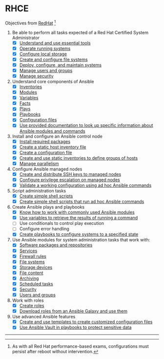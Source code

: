 # RHCE
Objectives from [RedHat](https://www.redhat.com/en/services/training/ex294-red-hat-certified-engineer-rhce-exam-red-hat-enterprise-linux-8) [^note]
1. Be able to perform all tasks expected of a Red Hat Certified System Administrator
	- [x] [Understand and use essential tools](Objective_1/Essential_Tools)
	- [x] [Operate running systems](Objective_1/Operate_Systems)
	- [x] [Configure local storage](Objective_1/Storage)
	- [x] [Create and configure file systems](Objective_1/File_Systems)
	- [x] [Deploy, configure, and maintain systems](Objective_1/Deploy_Maintain_Systems)
	- [x] [Manage users and groups](Objective_1/Users)
	- [x] [Manage security](Objective_1/Security)

2. Understand core components of Ansible
	- [x] [Inventories](Objective_2/Inventories)
	- [x] [Modules](Objective_2/Modules)
	- [x] [Variables](Objective_2/Variables)
	- [x] [Facts](Objective_2/Facts)
	- [x] [Plays](Objective_2/Playbooks)
	- [x] [Playbooks](Objective_2/Playbooks)
	- [x] [Configuration files](Objective_2/Configuration)
	- [x] [Use provided documentation to look up specific information about Ansible modules and commands](Objective_2/Documentation)
	
3. Install and configure an Ansible control node
	- [x] [Install required packages](Objective_3/Install)
	- [x] [Create a static host inventory file](Objective_2/Inventories)
	- [x] [Create a configuration file](Objective_2/Configuration)
	- [x] [Create and use static inventories to define groups of hosts](Objective_2/Inventories)
	- [x] [Manage parallelism](Objective_3/Parallelism)
	
4. Configure Ansible managed nodes
	- [x] [Create and distribute SSH keys to managed nodes](Objective_4)
	- [x] [Configure privilege escalation on managed nodes](Objective_4)
	- [x] [Validate a working configuration using ad hoc Ansible commands](Objective_4)
	
5. Script administration tasks
	- [x] [Create simple shell scripts](Objective_5/Scripts)
	- [x] [Create simple shell scripts that run ad hoc Ansible commands](Objective_5/Scripts)

6. Create Ansible plays and playbooks
	- [x] [Know how to work with commonly used Ansible modules](Objective_7)
	- [x] [Use variables to retrieve the results of running a command](Objective_6/Variable_Results)
	- [ ] Use conditionals to control play execution
	- [ ] Configure error handling
	- [x] [Create playbooks to configure systems to a specified state](Objective_7)

7. Use Ansible modules for system administration tasks that work with:
	- [x] [Software packages and repositories](Objective_7/Packages)
	- [x] [Services](Objective_7/Services)
	- [x] [Firewall rules](Objective_7/Firewall)
	- [x] [File systems](Objective_7/File_Systems)
	- [x] [Storage devices](Objective_7/Storage)
	- [x] [File content](Objective_7/File)
	- [x] [Archiving](Objective_7/Archive)
	- [x] [Scheduled tasks](Objective_7/Scheduled_Tasks)
	- [x] [Security](Objective_7/Security)
	- [x] [Users and groups](Objective_7/Users)

8. Work with roles
	- [x] [Create roles](Objective_8/Roles/vsftpd)
	- [x] [Download roles from an Ansible Galaxy and use them](Objective_8/Roles)

9. Use advanced Ansible features
	- [x] [Create and use templates to create customized configuration files](Objective_9/Templates)
	- [x] [Use Ansible Vault in playbooks to protect sensitive data](Objective_9/Vault)
---
[^note]: As with all Red Hat performance-based exams, configurations must persist after reboot without intervention.
